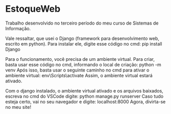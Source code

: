# EstoqueWeb
Trabalho desenvolvido no terceiro período do meu curso de Sistemas de Informação.

Vale ressaltar, que usei o Django (framework para desenvolvimento web, escrito em python). Para instalar ele, digite esse código no cmd: pip install Django

Para o funcionamento, você precisa de um ambiente virtual. Para criar, basta usar esse código no cmd, informando o local de criação: python -m venv
Após isso, basta usar o seguinte caminho no cmd para ativar o ambiente virtual: env\Scripts\activate
Assim, o ambiente virtual estará ativado.

Com o django instalado, o ambiente virtual ativado e os arquivos baixados, escreva no cmd do VSCode digite: python manage.py runserver
Caso tudo esteja certo, vai no seu navegador e digite: localhost:8000
Agora, divirta-se no meu site!
